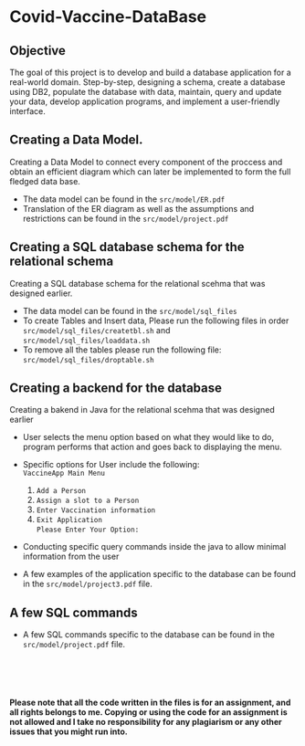 # Covid-Vaccine-DataBase


## Objective

The goal of this project is to develop and build a database application for a real-world domain. Step-by-step, designing a schema, create a database using DB2, populate the database with data, maintain, query and update your data, develop application programs, and implement a user-friendly interface. 

## Creating a Data Model.

Creating a Data Model to connect every component of the proccess and obtain an efficient diagram which can later be implemented to form the full fledged data base. 

- The data model can be found in the `src/model/ER.pdf`
- Translation of the ER diagram as well as the assumptions and restrictions can be found in the `src/model/project.pdf`

## Creating a SQL database schema for the relational schema

Creating a SQL database schema for the relational scehma that was designed earlier. 
- The data model can be found in the `src/model/sql_files`
- To create Tables and Insert data, Please run the following files in order `src/model/sql_files/createtbl.sh` and `src/model/sql_files/loaddata.sh`
- To remove all the tables please run the following file: `src/model/sql_files/droptable.sh`

## Creating a backend for the database 
Creating a bakend in Java for the relational scehma that was designed earlier
- User selects the menu option based on what they would like to do, program performs that action and goes back to displaying the menu.
- Specific options for User include the following: <br>
  `VaccineApp Main Menu`<br>
     1. `Add a Person`<br>
     2. `Assign a slot to a Person`<br>
     3. `Enter Vaccination information`<br>
     4. `Exit Application`<br> 
 `Please Enter Your Option:`<br>
  
- Conducting specific query commands inside the java to allow minimal information from the user
- A few examples of the application specific to the database can be found in the `src/model/project3.pdf` file.

## A few SQL commands
- A few SQL commands specific to the database can be found in the `src/model/project.pdf` file.




<br><br><br>

#### Please note that all the code written in the files is for an assignment, and all rights belongs to me. Copying or using the code for an assignment is not allowed and I take no responsibility for any plagiarism or any other issues that you might run into.

